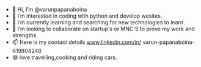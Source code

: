 - 👋 Hi, I’m @varunpapanaboina
- 👀 I’m interested in coding with python and develop wesites.
- 🌱 I’m currently learning and searching for new technologies to learn.
- 💞️ I’m looking to collaborate on startup's or MNC'S to prove my work and strengths.
- 📫 Here is my contact details www.linkedin.com/in/
varun-papanaboina-619804248
- 😄 love travelling,cooking and riding cars.

<!---
varun4747/varun4747 is a ✨ special ✨ repository because its `README.md` (this file) appears on your GitHub profile.
You can click the Preview link to take a look at your changes.
--->
